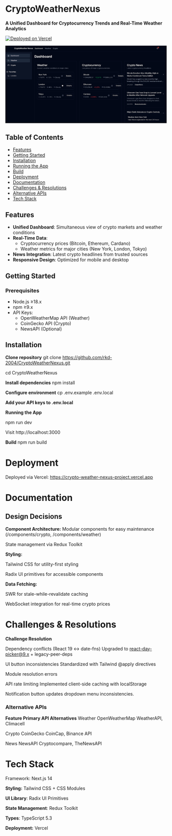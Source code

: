 # CryptoWeatherNexus 

**A Unified Dashboard for Cryptocurrency Trends and Real-Time Weather Analytics**

[![Deployed on Vercel](https://img.shields.io/badge/deployed%20on-vercel-black?logo=vercel)](https://crypto-weather-nexus-project.vercel.app)


![Dashboard Preview](images/Dashboard.png)

## Table of Contents
- [Features](#features)
- [Getting Started](#getting-started)
- [Installation](#installation)
- [Running the App](#running-the-app)
- [Build](#build)
- [Deployment](#deployment)
- [Documentation](#documentation)
- [Challenges & Resolutions](#challenges--resolutions)
- [Alternative APIs](#alternative-apis)
- [Tech Stack](#tech-stack)


## Features
- **Unified Dashboard**: Simultaneous view of crypto markets and weather conditions
- **Real-Time Data**:
  - Cryptocurrency prices (Bitcoin, Ethereum, Cardano)
  - Weather metrics for major cities (New York, London, Tokyo)
- **News Integration**: Latest crypto headlines from trusted sources
- **Responsive Design**: Optimized for mobile and desktop

## Getting Started

### Prerequisites
- Node.js ≥18.x
- npm ≥9.x
- API Keys:
  - OpenWeatherMap API (Weather)
  - CoinGecko API (Crypto)
  - NewsAPI (Optional)

## Installation

**Clone repository**
git clone https://github.com/rkd-2004/CryptoWeatherNexus.git

cd CryptoWeatherNexus

**Install dependencies**
npm install

**Configure environment**
cp .env.example .env.local

**Add your API keys to .env.local**

**Running the App**

npm run dev

Visit http://localhost:3000

**Build**
npm run build

# Deployment
Deployed via Vercel:
https://crypto-weather-nexus-project.vercel.app

# Documentation
## Design Decisions

**Component Architecture:**
Modular components for easy maintenance (/components/crypto, /components/weather)

State management via Redux Toolkit

**Styling:**

Tailwind CSS for utility-first styling

Radix UI primitives for accessible components

**Data Fetching:**

SWR for stale-while-revalidate caching

WebSocket integration for real-time crypto prices

# Challenges & Resolutions
**Challenge	Resolution**

Dependency conflicts (React 19 ↔ date-fns)	Upgraded to react-day-picker@9.x + legacy-peer-deps

UI button inconsistencies	Standardized with Tailwind @apply directives

Module resolution errors

API rate limiting	Implemented client-side caching with localStorage

Notification button updates dropdown menu inconsistencies.

### Alternative APIs
**Feature	Primary API	Alternatives**
Weather	OpenWeatherMap	WeatherAPI, Climacell

Crypto	CoinGecko	CoinCap, Binance API

News	NewsAPI	Cryptocompare, TheNewsAPI

# **Tech Stack**
Framework: Next.js 14

**Styling:** Tailwind CSS + CSS Modules

**UI Library**: Radix UI Primitives

**State Management**: Redux Toolkit

**Types**: TypeScript 5.3

**Deployment:** Vercel


